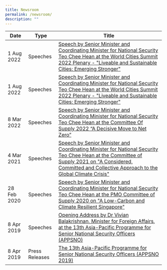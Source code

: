 ```yaml
---
title: Newsroom
permalink: /newsroom/
description: ""
---
```

| Date | Type | Title |
| -------- | -------- | -------- |
| 1 Aug 2022     | Speeches | [Speech by Senior Minister and Coordinating Minister for National Security Teo Chee Hean at the World Cities Summit 2022 Plenary - "Liveable and Sustainable Cities: Emerging Stronger"](https://www.pmo.gov.sg/Newsroom/SM-Teo-Chee-Hean-at-the-World-Cities-Summit-2022)     |
| 1 Aug 2022     | Speeches | [Speech by Senior Minister and Coordinating Minister for National Security Teo Chee Hean at the World Cities Summit 2022 Plenary - "Liveable and Sustainable Cities: Emerging Stronger"](https://www.pmo.gov.sg/Newsroom/SM-Teo-Chee-Hean-at-the-World-Cities-Summit-2022)     |
| 8 Mar 2022     | Speeches | [Speech by Senior Minister and Coordinating Minister for National Security Teo Chee Hean at the Committee Of Supply 2022 “A Decisive Move to Net Zero”](https://www.pmo.gov.sg/Newsroom/SM-Teo-Chee-Hean-at-the-Committee-Of-Supply-2022)      |
| 4 Mar 2021     | Speeches | [Speech by Senior Minister and Coordinating Minister for National Security Teo Chee Hean at the Committee of Supply 2021 on "A Considered, Committed and Collective Approach to the Global Climate Crisis"](https://www.pmo.gov.sg/Newsroom/SM-Teo-Chee-Hean-at-the-Committee-Of-Supply-2021)      |
| 28 Feb 2020     | Speeches | [Speech by Senior Minister and Coordinating Minister for National Security Teo Chee Hean at the PMO Committee of Supply 2020 on "A Low-Carbon and Climate Resilient Singapore"](https://www.pmo.gov.sg/Newsroom/Speech-by-SM-Teo-Chee-Hean-at-the-PMO-Committee-of-Supply-2020)      |
| 8 Apr 2019  | Speeches | [Opening Address by Dr Vivian Balakrishnan, Minister for Foreign Affairs, at the 13th Asia-Pacific Programme for Senior National Security Officers (APPSNO)](https://www.rsis.edu.sg/rsis-speeches-article/rsis/opening-address-by-dr-vivian-balakrishnan-minister-for-foreign-affairs-at-the-13th-asia-pacific-programme-for-senior-national-security-officers-appsno/) |
| 8 Apr 2019  | Press Releases | [ The 13th Asia-Pacific Programme for Senior National Security Officers (APPSNO 2019) ](https://www.rsis.edu.sg/rsis-news-article/rsis/13th-edition-of-the-asia-pacific-programme-for-senior-national-security-officers-appsno-2019/) |